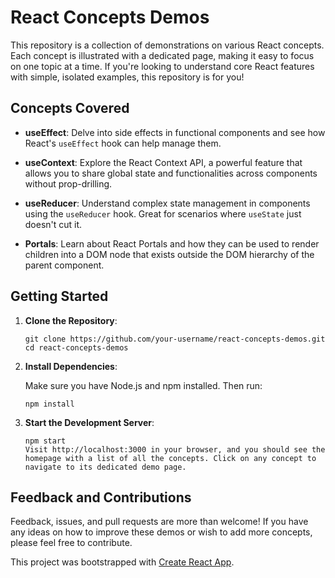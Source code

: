 # React Concepts Demos

This repository is a collection of demonstrations on various React concepts. Each concept is illustrated with a dedicated page, making it easy to focus on one topic at a time. If you're looking to understand core React features with simple, isolated examples, this repository is for you!

## Concepts Covered

- **useEffect**: Delve into side effects in functional components and see how React's `useEffect` hook can help manage them.
  
- **useContext**: Explore the React Context API, a powerful feature that allows you to share global state and functionalities across components without prop-drilling.

- **useReducer**: Understand complex state management in components using the `useReducer` hook. Great for scenarios where `useState` just doesn't cut it.

- **Portals**: Learn about React Portals and how they can be used to render children into a DOM node that exists outside the DOM hierarchy of the parent component.

## Getting Started

1. **Clone the Repository**: 

   ```
   git clone https://github.com/your-username/react-concepts-demos.git
   cd react-concepts-demos
   ```

2. **Install Dependencies**:

   Make sure you have Node.js and npm installed. Then run:

   ```
   npm install
   ```

3. **Start the Development Server**:

   ```
   npm start
   Visit http://localhost:3000 in your browser, and you should see the homepage with a list of all the concepts. Click on any concept to navigate to its dedicated demo page.
   ```

## Feedback and Contributions
Feedback, issues, and pull requests are more than welcome! If you have any ideas on how to improve these demos or wish to add more concepts, please feel free to contribute.

This project was bootstrapped with [Create React App](https://github.com/facebook/create-react-app).